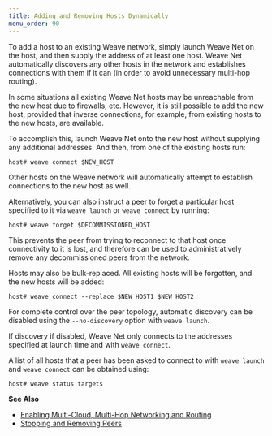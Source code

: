 ```yaml
---
title: Adding and Removing Hosts Dynamically
menu_order: 90
---
```



To add a host to an existing Weave network, simply launch 
Weave Net on the host, and then supply the address of at least 
one host. Weave Net automatically discovers any other hosts in 
the network and establishes connections with them if it 
can (in order to avoid unnecessary multi-hop routing).

In some situations all existing Weave Net hosts may be 
unreachable from the new host due to firewalls, etc. 
However, it is still possible to add the new host, 
provided that inverse connections, for example, 
from existing hosts to the new hosts, are available. 

To accomplish this, launch Weave Net onto the new host 
without supplying any additional addresses.  And then, from one 
of the existing hosts run:

    host# weave connect $NEW_HOST

Other hosts on the Weave network will automatically attempt
to establish connections to the new host as well. 

Alternatively, you can also instruct a peer to forget a 
particular host specified to it via `weave launch` or 
`weave connect` by running:

    host# weave forget $DECOMMISSIONED_HOST

This prevents the peer from trying to reconnect to that host 
once connectivity to it is lost, and therefore can be used 
to administratively remove any decommissioned peers 
from the network.

Hosts may also be bulk-replaced. All existing hosts 
will be forgotten, and the new hosts will be added:

    host# weave connect --replace $NEW_HOST1 $NEW_HOST2

For complete control over the peer topology, automatic 
discovery can be disabled using the `--no-discovery` 
option with `weave launch`. 

If discovery if disabled, Weave Net only connects to the 
addresses specified at launch time and with `weave connect`.

A list of all hosts that a peer has been asked to connect 
to with `weave launch` and `weave connect` 
can be obtained using:

    host# weave status targets

**See Also** 

 * [Enabling Multi-Cloud, Multi-Hop Networking and Routing](/site/using-weave/multi-cloud-multi-hop.md)
 * [Stopping and Removing Peers](/site/ipam/stop-remove-peers-ipam.md)
